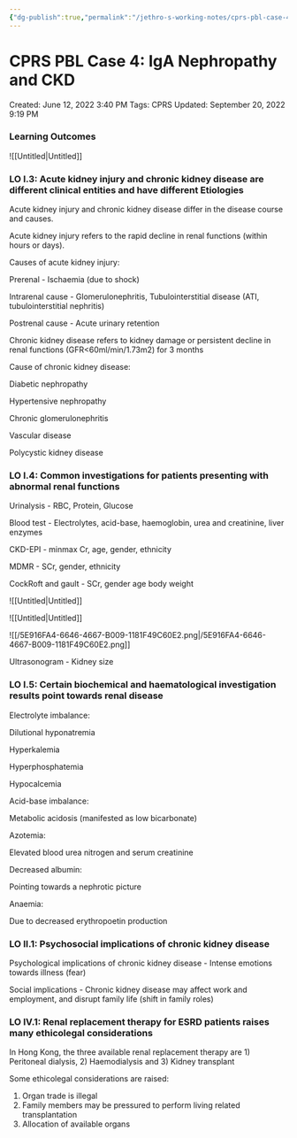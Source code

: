 ```yaml
---
{"dg-publish":true,"permalink":"/jethro-s-working-notes/cprs-pbl-case-4-ig-a-nephropathy-and-ckd/","dgPassFrontmatter":true}
---
```



# CPRS PBL Case 4: IgA Nephropathy and CKD

Created: June 12, 2022 3:40 PM
Tags: CPRS
Updated: September 20, 2022 9:19 PM

### Learning Outcomes

![[Untitled\|Untitled]]

### LO I.3: Acute kidney injury and chronic kidney disease are different clinical entities and have different Etiologies

Acute kidney injury and chronic kidney disease differ in the disease course and causes.

Acute kidney injury refers to the rapid decline in renal functions (within hours or days).

Causes of acute kidney injury:

Prerenal - Ischaemia (due to shock)

Intrarenal cause - Glomerulonephritis, Tubulointerstitial disease (ATI, tubulointerstitial nephritis)

Postrenal cause - Acute urinary retention

Chronic kidney disease refers to kidney damage or persistent decline in renal functions (GFR<60ml/min/1.73m2) for 3 months

Cause of chronic kidney disease:

Diabetic nephropathy

Hypertensive nephropathy

Chronic glomerulonephritis

Vascular disease

Polycystic kidney disease

### LO I.4: Common investigations for patients presenting with abnormal renal functions

Urinalysis - RBC, Protein, Glucose

Blood test - Electrolytes, acid-base, haemoglobin, urea and creatinine, liver enzymes

CKD-EPI - minmax Cr, age, gender, ethnicity

MDMR - SCr, gender, ethnicity

CockRoft and gault - SCr, gender age body weight

![[Untitled\|Untitled]]

![[Untitled\|Untitled]]

![[/5E916FA4-6646-4667-B009-1181F49C60E2.png\|/5E916FA4-6646-4667-B009-1181F49C60E2.png]]

Ultrasonogram - Kidney size

### LO I.5: Certain biochemical and haematological investigation results point towards renal disease

Electrolyte imbalance:

Dilutional hyponatremia

Hyperkalemia

Hyperphosphatemia

Hypocalcemia

Acid-base imbalance:

Metabolic acidosis (manifested as low bicarbonate)

Azotemia:

Elevated blood urea nitrogen and serum creatinine

Decreased albumin:

Pointing towards a nephrotic picture

Anaemia:

Due to decreased erythropoetin production

### LO II.1: Psychosocial implications of chronic kidney disease

Psychological implications of chronic kidney disease - Intense emotions towards illness (fear)

Social implications - Chronic kidney disease may affect work and employment, and disrupt family life (shift in family roles)

### LO IV.1: Renal replacement therapy for ESRD patients raises many ethicolegal considerations

In Hong Kong, the three available renal replacement therapy are 1) Peritoneal dialysis, 2) Haemodialysis and 3) Kidney transplant

Some ethicolegal considerations are raised:

1. Organ trade is illegal
2. Family members may be pressured to perform living related transplantation
3. Allocation of available organs